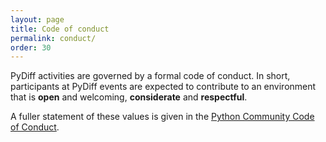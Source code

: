 ```yaml
---
layout: page
title: Code of conduct
permalink: conduct/
order: 30
---
```


PyDiff activities are governed by a formal code of conduct. In short, participants at PyDiff events
are expected to contribute to an environment that is **open** and welcoming, **considerate** and
**respectful**.

A fuller statement of these values is given in the [Python Community Code of Conduct](https://www.python.org/psf/codeofconduct/).
